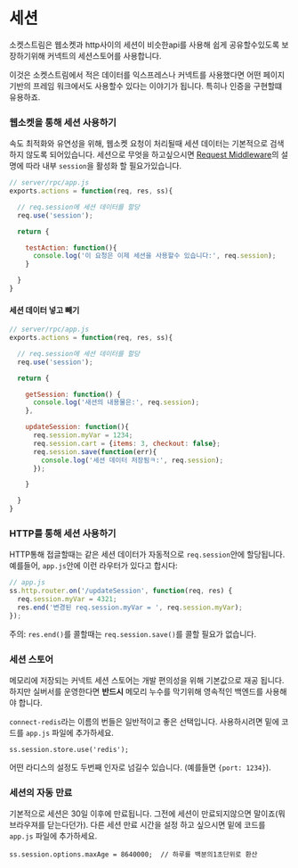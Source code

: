 # 세션
<!---# Sessions-->

소켓스트림은 웹소켓과 http사이의 세션이 비슷한api를 사용해 쉽게 공유할수있도록 보장하기위해 커넥트의 세션스토어를 사용합니다.
<!--SocketStream uses the Connect Session Store to ensure sessions can be easily shared between HTTP and Websocket requests using a similar API.-->

이것은 소켓스트림에서 적은 데이터를 익스프레스나 커넥트를 사용했다면 어떤 페이지 기반의 프레임 워크에서도 사용할수 있다는 이야기가 됩니다. 특히나 인증을 구현할떄 유용하죠.
<!--This means you're able to write data to a session from SocketStream and then use it in Express.js or any other page-based framework which uses Connect - especially useful when performing authentication.-->


### 웹소켓을 통해 세션 사용하기
<!---### Using Sessions over Websockets-->

속도 최적화와 유연성을 위해, 웹소켓 요청이 처리될때 세션 데이터는 기본적으로 검색하지 않도록 되어있습니다. 세션으로 무엇을 하고싶으시면 [Request Middleware](https://github.com/socketstream/socketstream/blob/master/doc/guide/en/request_middleware.md)의 설명에 따라 내부 `session`을 활성화 할 필요가있습니다.
<!--For optimum speed and flexibility, session data is not retrieved by default when a websocket request is processed by the server. Before you do anything with sessions, you'll need to activate the internal `session` [Request Middleware](https://github.com/socketstream/socketstream/blob/master/doc/guide/en/request_middleware.md) as shown below:-->

``` javascript
// server/rpc/app.js
exports.actions = function(req, res, ss){

  // req.session에 세션 데이터를 할당
  req.use('session');

  return {

    testAction: function(){
      console.log('이 요청은 이제 세션을 사용할수 있습니다:', req.session);
    }

  }
}
```
<!--// Load session data into req.session-->
<!--console.log('This request now has session data:', req.session);-->

#### 세션 데이터 넣고 빼기
<!---#### Getting/Setting Custom Session Data-->

``` javascript
// server/rpc/app.js
exports.actions = function(req, res, ss){

  // req.session에 세션 데이터를 할당
  req.use('session');

  return {

    getSession: function() {
      console.log('새션의 내용물은:', req.session);
    },

    updateSession: function(){
      req.session.myVar = 1234;
      req.session.cart = {items: 3, checkout: false};
      req.session.save(function(err){
        console.log('세션 데이터 저장됨ㅋ:', req.session);
      });

    }

  }
}
```
<!--// Load session data into req.session-->
<!--console.log('The contents of my session is', req.session);-->
<!--console.log('Session data has been saved:', req.session);-->

### HTTP를 통해 세션 사용하기
<!---### Using Sessions over HTTP-->

HTTP통해 접글할때는 같은 세션 데이터가 자동적으로 `req.session`안에 할당됩니다. 예를들어,  `app.js`안에 이런 라우터가 있다고 합시다:
<!--The same session data is automatically loaded into `req.session` when accessed over HTTP. For example, append this route to your `app.js` file:-->

``` javascript
// app.js
ss.http.router.on('/updateSession', function(req, res) {
  req.session.myVar = 4321;
  res.end('변경된 req.session.myVar = ', req.session.myVar);
});
```
<!--res.end('req.session.myVar has been updated to', req.session.myVar);-->

주의: `res.end()`를 콜할때는 `req.session.save()`를 콜할 필요가 없습니다.
<!--Note: There is no need to call `req.session.save()` if you're calling `res.end()`.-->


### 세션 스토어
<!---### Session Stores-->

메모리에 저장되는 커넥트 세션 스토어는 개발 편의성을 위해 기본값으로 재공 됩니다. 하지만 실버서를 운영한다면 **반드시** 메모리 누수를 막기위해 영속적인 백엔드를 사용해야 합니다.
<!--The in-memory Connect Session Store is used by default to allow you to start developing easily. Before your app goes into production you **must** use a Connect Session Store with a persistent backend to avoid memory leaks.-->

`connect-redis`라는 이름의 번들은 일반적이고 좋은 선택입니다. 사용하시려면 밑에 코드를 `app.js` 파일에 추가하세요.
<!--We have bundled the `connect-redis` store as standard as this makes an excellent choice. To use it, add the following line to your `app.js` file:-->

    ss.session.store.use('redis');

어떤 라디스의 설정도 두번째 인자로 넘길수 있습니다. (예를들면 `{port: 1234}`).
<!--Any Redis configuration can be passed to the second argument (e.g `{port: 1234}`).-->


### 세션의 자동 만료
<!---### Auto-expiring Sessions-->

기본적으로 세션은 30일 이후에 만료됩니다. 그전에 세션이 만료되지않으면 말이죠(뭐 브라우져를 닫는다던가). 다른 세션 만료 시간을 설정 하고 싶으시면 밑에 코드를 `app.js` 파일에 추가하세요.
<!--By default sessions will expire within 30 days, unless the session is terminated beforehand (e.g. the user closes the browser). To set a different expiry time put the following in your `app.js` file:-->

    ss.session.options.maxAge = 8640000;  // 하루를 백분의1초단위로 환산
<!--ss.session.options.maxAge = 8640000;  // one day in miliseconds-->

